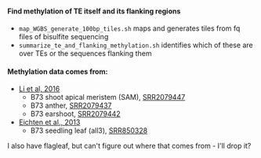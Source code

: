 #### Find methylation of TE itself and its flanking regions

- `map_WGBS_generate_100bp_tiles.sh` maps and generates tiles from fq files of bisulfite sequencing
- `summarize_te_and_flanking_methylation.sh` identifies which of these are over TEs or the sequences flanking them


#### Methylation data comes from:
  - [Li et al, 2016](http://www.pnas.org/content/112/47/14728)
    - B73 shoot apical meristem (SAM), [SRR2079447](https://www.ncbi.nlm.nih.gov/sra/SRX1073669[accn])
    - B73 anther, [SRR2079437](https://www.ncbi.nlm.nih.gov/sra/SRX1073655[accn])
    - B73 earshoot, [SRR2079442](https://www.ncbi.nlm.nih.gov/sra/SRX1073668[accn])
  - [Eichten et al., 2013](http://www.plantcell.org/content/25/8/2783.long)
     - B73 seedling leaf (all3), [SRR850328](https://www.ncbi.nlm.nih.gov/sra/SRX277460[accn])
     
I also have flagleaf, but can't figure out where that comes from - I'll drop it?




